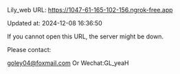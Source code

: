 Lily_web URL: https://1047-61-165-102-156.ngrok-free.app

Updated at: 2024-12-08 16:36:50

If you cannot open this URL, the server might be down.

Please contact: 

goley04@foxmail.com Or Wechat:GL_yeaH